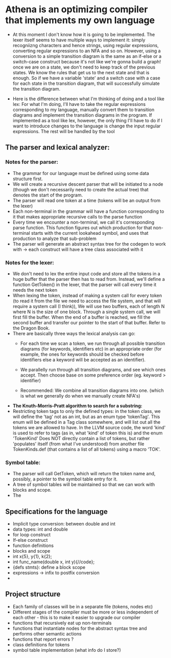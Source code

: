 # Athena is an optimizing compiler that implements my own language

*  At this moment I don't know how it is going to be implemented. The lexer itself seems to have multiple ways to implement it: simply recogniizng characters and hence strings, using regular expressions, converting regular expressions to an NFA and so on. However, using a conversion to a simple transition diagram is the same as an if-else or a switch-case construct because it's not like we're gonna build a graph! once we are on a state, we don't need to keep track of the previous states. We know the rules that get us to the next state and that is enough. So if we have a variable 'state' and a switch case with a case for each state in the transition diagram, that will successfully simulate the transition diagram.

* Here is the difference between what I'm thinking of doing and a tool like lex: For what I'm doing, I'll have to take the regular expressions corresponding to my language, manually convert them to transition diagrams and implement the transition diagrams in the program. If implemented as a tool like lex, however, the only thing I'll have to do if I want to introduce changes to the language is change the input regular expressions. The rest will be handled by the tool

##  The parser and lexical analyzer: 

### Notes for the parser:
*  The grammar for our language must be defined using some data structure first.
*  We will create a recursive descent parser that will be initiated to a node (though we don't necessarily need to create the actual tree) that denotes the start of the program.
*  The parser will read one token at a time (tokens will be an output from the lexer)
*  Each non-terminal in the grammar will have a function corresponding to it that makes appropriate recursive calls to the parse function
*  Every time we encounter a non-terminal, we call it's corresponding parse function. This function figures out which production for that non-terminal starts with the current lookahead symbol, and uses that production to analyze that sub-problem
*  The parser will generate an abstract syntax tree for the codegen to work with -> each construct will have a tree class associated with it

### Notes for the lexer:

*  We don't need to lex the entire input code and store all the tokens in a huge buffer that the parser then has to read from. Instead, we'll define a function GetToken() in the lexer, that the parser will call every time it needs the next token
*  When lexing the token, instead of making a system call for every token (to read it from the file we need to access the file system, and that will require a system call (I think)), We will use two buffers, each of length N where N is the size of one block. Through a single system call, we will first fill the buffer. When the end of a buffer is reached, we fill the second buffer and transfer our pointer to the start of that buffer. Refer to the Dragon Book.
* There are basically three ways the lexical analysis can go:
	- For each time we scan a token, we run through all possible transition diagrams (for keywords, identifiers etc) in an appropriate order (for example, the ones for keywords should be checked before identifiers else a keyword will be accepted as an identifier).
	- We parallelly run through all transition diagrams, and see which ones accept. Then choose base on some preference order (eg. keyword > identifier)

	- Recommended: We combine all transition diagrams into one. (which is what we generally do when we manually create NFA's)
* **The Knuth-Morris-Pratt algorithm to search for a substring:** 
* Restricting token tags to only the defined types: in the token class, we will define the 'tag' not as an int, but as an enum type 'tokenTag'. This enum will be defined in a Tag class somewhere, and will list out all the tokens we are allowed to have. In the LLVM source code, the word 'kind' is used to refer to tags (as in, what 'kind' of token this is) and the enum 'TokenKind' Does NOT directly contain a list of tokens, but rather 'populates' itself (from what I've understood) from another file TokenKinds.def (that contains a list of all tokens) using a macro 'TOK'.

### Symbol table:

* The parser will call GetToken, which will return the token name and, possibly, a pointer to the symbol table entry for it.
* A tree of symbol tables will be maintained so that we can work with blocks and scope.
* The 

## Specifications for the language

* Implicit type conversion: between double and int
* data types: int and double
* for loop construct
* If-else construct
* function definitions
* blocks and scope
* int x{5}, y{1}, k{2};
* int func\_name(double x, int y){//code};
* {defs stmts}: define a block scope
* expressions -> infix to postfix conversion
* 

## Project structure

* Each family of classes will be in a separate file (tokens, nodes etc)
* Different stages of the compiler must be more or less independent of each other - this is to make it easier to upgrade our compiler
* functions that recursively eat up non-terminals 
* functions that instantiate nodes for the abstract syntax tree and performs other semantic actions
* functions that report errors ? 
* class definitions for tokens 
* symbol table implementation (what info do I store?)
 
